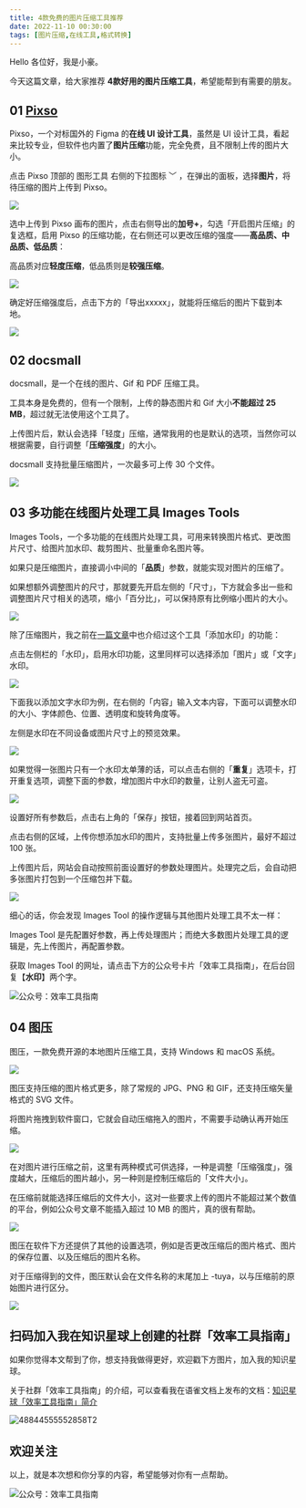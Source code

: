 ```yaml
---
title: 4款免费的图片压缩工具推荐      
date: 2022-11-10 00:30:00               
tags: [图片压缩,在线工具,格式转换]                                                                               
---
```



Hello 各位好，我是小豪。    

今天这篇文章，给大家推荐 **4款好用的图片压缩工具**，希望能帮到有需要的朋友。      


## 01 [Pixso](https://pixso.cn/?source=xiaolvtools_blog)      

Pixso，一个对标国外的 Figma 的**在线 UI 设计工具**，虽然是 UI 设计工具，看起来比较专业，但软件也内置了**图片压缩**功能，完全免费，且不限制上传的图片大小。   


点击 Pixso 顶部的 图形工具 右侧的下拉图标 ﹀ ，在弹出的面板，选择**图片**，将待压缩的图片上传到 Pixso。  

![](https://img.penghh.fun/2022/11/10/16680091655574.jpg)


选中上传到 Pixso 画布的图片，点击右侧导出的**加号+**，勾选「开启图片压缩」的复选框，启用 Pixso 的压缩功能，在右侧还可以更改压缩的强度——**高品质、中品质、低品质**：     

高品质对应**轻度压缩**，低品质则是**较强压缩**。

![](https://img.penghh.fun/2022/11/10/16680091922806.jpg)

确定好压缩强度后，点击下方的「导出xxxxx」，就能将压缩后的图片下载到本地。

![](https://img.penghh.fun/2022/11/10/16680092692969.jpg)



## 02 docsmall  

docsmall，是一个在线的图片、Gif 和 PDF 压缩工具。   

工具本身是免费的，但有一个限制，上传的静态图片和 Gif 大小**不能超过 25 MB**，超过就无法使用这个工具了。   

上传图片后，默认会选择「轻度」压缩，通常我用的也是默认的选项，当然你可以根据需要，自行调整「**压缩强度**」的大小。       

docsmall 支持批量压缩图片，一次最多可上传 30 个文件。        

![](https://img.penghh.fun/2022/11/10/16680094096682.jpg)


## 03 多功能在线图片处理工具 Images Tools   


Images Tools，一个多功能的在线图片处理工具，可用来转换图片格式、更改图片尺寸、给图片加水印、裁剪图片、批量重命名图片等。  

如果只是压缩图片，直接调小中间的「**品质**」参数，就能实现对图片的压缩了。  

如果想额外调整图片的尺寸，那就要先开启左侧的「尺寸」，下方就会多出一些和调整图片尺寸相关的选项，缩小「百分比」，可以保持原有比例缩小图片的大小。    

![](https://img.penghh.fun/2022/11/10/16680099087403.jpg)

除了压缩图片，我之前在[一篇文章](https://mp.weixin.qq.com/s?__biz=MzAxMjY0NTY5OA==&mid=2649919591&idx=1&sn=9071cfbf602b321aa393067f7a7a7c01&chksm=83a8944ab4df1d5cb044137d41b470c0eee3b70c50088ad95121dcd8929e102aa41a1bfd7885&token=1593882372&lang=zh_CN#rd)中也介绍过这个工具「添加水印」的功能：    

点击左侧栏的「水印」，启用水印功能，这里同样可以选择添加「图片」或「文字」水印。    

![](https://img.penghh.fun/2022/11/10/16468379038482.jpg)

下面我以添加文字水印为例，在右侧的「内容」输入文本内容，下面可以调整水印的大小、字体颜色、位置、透明度和旋转角度等。    

左侧是水印在不同设备或图片尺寸上的预览效果。   

![](https://img.penghh.fun/2022/11/10/16468382242671.jpg)

如果觉得一张图片只有一个水印太单薄的话，可以点击右侧的「**重复**」选项卡，打开重复选项，调整下面的参数，增加图片中水印的数量，让别人盗无可盗。   

![](https://img.penghh.fun/2022/11/10/16468384084026.jpg)

设置好所有参数后，点击右上角的「保存」按钮，接着回到网站首页。    

点击右侧的区域，上传你想添加水印的图片，支持批量上传多张图片，最好不超过 100 张。   

上传图片后，网站会自动按照前面设置好的参数处理图片。处理完之后，会自动把多张图片打包到一个压缩包并下载。           

![](https://img.penghh.fun/2022/11/10/16468385485996.jpg)

细心的话，你会发现 Images Tool 的操作逻辑与其他图片处理工具不太一样：   

Images Tool 是先配置好参数，再上传处理图片；而绝大多数图片处理工具的逻辑是，先上传图片，再配置参数。   

获取 Images Tool 的网址，请点击下方的公众号卡片「效率工具指南」，在后台回复【**水印**】两个字。     


![公众号：效率工具指南](https://img.penghh.fun/2022/11/10/gong-zhong-hao-xiao-lu-gong-ju-zhi-nan.png)


## 04 图压

图压，一款免费开源的本地图片压缩工具，支持 Windows 和 macOS 系统。  

![](https://img.penghh.fun/2022/11/10/16680110468589.jpg)


图压支持压缩的图片格式更多，除了常规的 JPG、PNG 和 GIF，还支持压缩矢量格式的 SVG 文件。

将图片拖拽到软件窗口，它就会自动压缩拖入的图片，不需要手动确认再开始压缩。  

![](https://img.penghh.fun/2022/11/10/16680111642553.jpg)



在对图片进行压缩之前，这里有两种模式可供选择，一种是调整「压缩强度」，强度越大，压缩后的图片越小，另一种则是控制压缩后的「文件大小」。   

在压缩前就能选择压缩后的文件大小，这对一些要求上传的图片不能超过某个数值的平台，例如公众号文章不能插入超过 10 MB 的图片，真的很有帮助。  

![](https://img.penghh.fun/2022/11/10/16680111832664.jpg)

图压在软件下方还提供了其他的设置选项，例如是否更改压缩后的图片格式、图片的保存位置、以及压缩后的图片名称。

对于压缩得到的文件，图压默认会在文件名称的末尾加上 -tuya，以与压缩前的原始图片进行区分。

![](https://img.penghh.fun/2022/11/10/16680112042851.jpg)

## 扫码加入我在知识星球上创建的社群「效率工具指南」  

如果你觉得本文帮到了你，想支持我做得更好，欢迎戳下方图片，加入我的知识星球。     

关于社群「效率工具指南」的介绍，可以查看我在语雀文档上发布的文档：[知识星球「效率工具指南」简介](https://www.yuque.com/penghonghao/af0aai/glwrg2dl0dqlegi6?singleDoc#)    

![48844555552858T2](https://img.penghh.fun/2023/03/25/48844555552858t2.JPG)   


## 欢迎关注     

以上，就是本次想和你分享的内容，希望能够对你有一点帮助。     

![公众号：效率工具指南](https://img.penghh.fun/2021/05/28/gong-zhong-hao-wei-bu-er-wei-ma-dailogo.png)      

